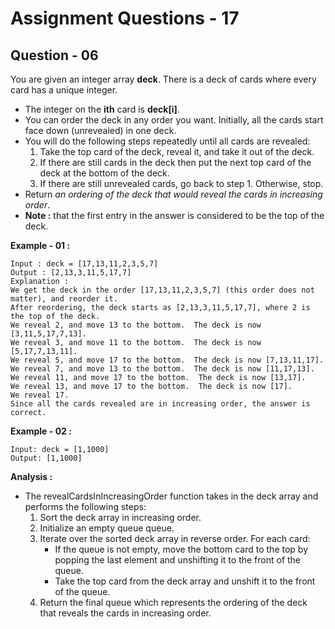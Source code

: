 # **Assignment Questions - 17**
## **Question - 06**

You are given an integer array **deck**. There is a deck of cards where every card has a unique integer. 
- The integer on the **ith** card is **deck[i]**.
- You can order the deck in any order you want. Initially, all the cards start face down (unrevealed) in one deck.
- You will do the following steps repeatedly until all cards are revealed:
    1. Take the top card of the deck, reveal it, and take it out of the deck.
    2. If there are still cards in the deck then put the next top card of the deck at the bottom of the deck.
    3. If there are still unrevealed cards, go back to step 1. Otherwise, stop.
- Return *an ordering of the deck that would reveal the cards in increasing order*.
- **Note :** that the first entry in the answer is considered to be the top of the deck.

**Example - 01 :**
```
Input : deck = [17,13,11,2,3,5,7]
Output : [2,13,3,11,5,17,7]
Explanation :
We get the deck in the order [17,13,11,2,3,5,7] (this order does not matter), and reorder it.
After reordering, the deck starts as [2,13,3,11,5,17,7], where 2 is the top of the deck.
We reveal 2, and move 13 to the bottom.  The deck is now [3,11,5,17,7,13].
We reveal 3, and move 11 to the bottom.  The deck is now [5,17,7,13,11].
We reveal 5, and move 17 to the bottom.  The deck is now [7,13,11,17].
We reveal 7, and move 13 to the bottom.  The deck is now [11,17,13].
We reveal 11, and move 17 to the bottom.  The deck is now [13,17].
We reveal 13, and move 17 to the bottom.  The deck is now [17].
We reveal 17.
Since all the cards revealed are in increasing order, the answer is correct.
```

**Example - 02 :**
```
Input: deck = [1,1000]
Output: [1,1000]
```

**Analysis :**
- The revealCardsInIncreasingOrder function takes in the deck array and performs the following steps:
    1. Sort the deck array in increasing order.
    2. Initialize an empty queue queue.
    3. Iterate over the sorted deck array in reverse order. For each card:
        - If the queue is not empty, move the bottom card to the top by popping the last element and unshifting it to the front of the queue.
        - Take the top card from the deck array and unshift it to the front of the queue.
    4. Return the final queue which represents the ordering of the deck that reveals the cards in increasing order.